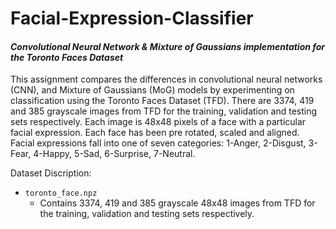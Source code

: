# Facial-Expression-Classifier
#### _Convolutional Neural Network & Mixture of Gaussians implementation for the Toronto Faces Dataset_

This assignment compares the differences in convolutional neural networks (CNN), and Mixture of Gaussians (MoG) models by experimenting on classification using the Toronto Faces Dataset (TFD). There are 3374, 419 and 385 grayscale images from TFD for the training, validation and testing sets respectively. Each image is 48x48 pixels of a face with a particular facial expression. Each face has been pre rotated, scaled and aligned. Facial expressions fall into one of seven categories: 1-Anger, 2-Disgust, 3-Fear, 4-Happy, 5-Sad, 6-Surprise, 7-Neutral.

Dataset Discription:
* `toronto_face.npz`
  * Contains 3374, 419 and 385 grayscale 48x48 images from TFD for the training, validation and testing sets respectively.
